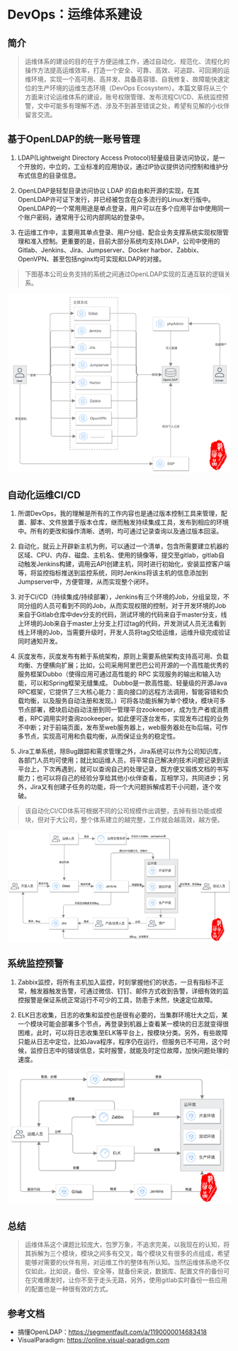 # DevOps：运维体系建设

## 简介  
> 运维体系的建设的目的在于方便运维工作，通过自动化、规范化、流程化的操作方法提高运维效率，打造一个安全、可靠、高效、可追踪、可回溯的运维环境，实现一个高可用、高并发、具备高容错、自我修复、故障能快速定位的生产环境的运维生态环境（DevOps Ecosystem）。本篇文章将从三个方面来讨论运维体系的建设，账号权限管理、发布流程CI/CD、系统监控预警，文中可能多有理解不透、涉及不到甚至错误之处，希望有见解的小伙伴留言交流。

## 基于OpenLDAP的统一账号管理
1.  LDAP(Lightweight Directory Access Protocol)轻量级目录访问协议，是一个开放的，中立的，工业标准的应用协议，通过IP协议提供访问控制和维护分布式信息的目录信息。  

2. OpenLDAP是轻型目录访问协议 LDAP 的自由和开源的实现，在其OpenLDAP许可证下发行，并已经被包含在众多流行的Linux发行版中。 OpenLDAP的一个常用用途是单点登录，用户可以在多个应用平台中使用同一个账户密码，通常用于公司内部网站的登录中。

3. 在运维工作中，主要用其单点登录、用户分组、配合业务支撑系统实现权限管理和准入控制。更重要的是，目前大部分系统均支持LDAP，公司中使用的Gitlab、Jenkins、Jira、Jumpserver、Docker harbor、Zabbix、OpenVPN、甚至包括nginx均可实现和LDAP的对接。

> 下图基本公司业务支持的系统之间通过OpenLDAP实现的互通互联的逻辑关系。

![img-w500](/images/201903061750.png) 

## 自动化运维CI/CD


1. 所谓DevOps，我的理解是所有的工作内容也是通过版本控制工具来管理，配置、脚本、文件放置于版本仓库，继而触发持续集成工具，发布到相应的环境中。所有的更改和操作清晰、透明，均可通过记录查询以及通过版本回滚。

2. 自动化，就云上开辟新主机为例，可以通过一个清单，包含所需要建立机器的区域、CPU、内存、磁盘、主机名、使用的镜像等，提交至gitlab，gitlab自动触发Jenkins构建，调用云API创建主机，同时进行初始化，安装监控客户端等，将监控指标推送到监控系统，同时Jenkins将该主机的信息添加到Jumpserver中，方便管理，从而实现整个闭环。

3. 对于CI/CD（持续集成/持续部署），Jenkins有三个环境的Job，分组呈现，不同分组的人员可看到不同的Job，从而实现权限的控制，对于开发环境的Job来自于Gitlab仓库中dev分支的代码，测试环境的代码来自于master分支，线上环境的Job来自于master上分支上打过tag的代码，开发测试人员无法看到线上环境的Job，当需要升级时，开发人员将tag交给运维，运维升级完成验证同时通知开发。

4. 灰度发布，灰度发布有赖于系统架构，原则上需要系统架构支持高可用、负载均衡、方便横向扩展；比如，公司采用阿里巴巴公司开源的一个高性能优秀的服务框架Dubbo（使得应用可通过高性能的 RPC 实现服务的输出和输入功能，可以和Spring框架无缝集成。
Dubbo是一款高性能、轻量级的开源Java RPC框架，它提供了三大核心能力：面向接口的远程方法调用，智能容错和负载均衡，以及服务自动注册和发现。）可将各功能拆解为单个模块，模块可多节点部署，模块启动自动注册到同一管理平台zookeeper，成为生产者或消费者，RPC调用实时查询zookeeper。如此便可逐台发布，实现发布过程的业务不中断；对于前端页面，发布至web服务器上，web服务器处在lb后端，可作多节点，实现高可用和负载均衡，从而保证业务的稳定性。

5. Jira工单系统，除Bug跟踪和需求管理之外，Jira系统可以作为公司知识库，各部门人员均可使用；就比如运维人员，将平常自己解决的技术问题记录到该平台上，下次再遇到，就可以查询自己的处理记录，既方便又锻炼文档的书写能力；也可以将自己的经验分享给其他小伙伴查看，互相学习，共同进步；另外，Jira又有创建子任务的功能，将一个大问题拆解成若干小问题，逐个攻破。

>该自动化CI/CD体系可根据不同的公司规模作出调整，去掉有些功能或模块，但对于大公司，整个体系建立的越完整，工作就会越高效，越方便。

![img-w500](/images/201903071740.png) 

## 系统监控预警

1. Zabbix监控，将所有主机加入监控，时刻掌握他们的状态，一旦有指标不正常，触发器触发告警，可通过微信、钉钉、邮件方式收到告警，详细有效的监控报警是保证系统正常运行不可少的工具，防患于未然，快速定位故障。

2. ELK日志收集，日志的收集和监控也是很有必要的，当集群环境壮大之后，某一个模块可能会部署多个节点，再登录到机器上查看某一模块的日志就变得很困难，此时，可以将日志收集至ELK等平台上，按模块分类。另外，有些故障只能从日志中定位，比如Java程序，程序仍在运行，但服务已不可用，这个时候，监控日志中的错误信息，实时报警，就能及时定位故障，加快问题处理的速度。


![img-w500](/images/201903071701.png) 

## 总结

> 运维体系这个课题比较庞大，包罗万象，不追求完美，以我现在的认知，将其拆解为三个模块，模块之间多有交叉，每个模块又有很多的点组成，希望能够对需要的伙伴有用，对运维工作的整体有所认知。当然运维体系绝不仅仅如此，比如说，备份、安全等，就备份来说，数据库、配置文件的备份可在灾难爆发时，让你不至于走头无路，另外，使用gitlab实时备份一些应用的配置也是一种很有效的方式。


## 参考文档  
+ 搞懂OpenLDAP：<https://segmentfault.com/a/1190000014683418>
+ VisualParadigm: <https://online.visual-paradigm.com>